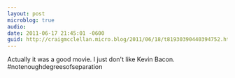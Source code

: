 ```yaml
---
layout: post
microblog: true
audio: 
date: 2011-06-17 21:45:01 -0600
guid: http://craigmcclellan.micro.blog/2011/06/18/t81930390440394752.html
---
```

Actually it was a good movie. I just don't like Kevin Bacon. #notenoughdegreesofseparation

